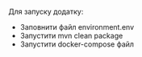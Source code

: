 Для запуску додатку:
    
- Заповнити файл environment.env 
- Запустити mvn clean package
- Запустити docker-compose файл
